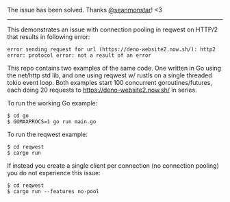 The issue has been solved. Thanks [@seanmonstar](https://github.com/seanmonstar)! <3

---

This demonstrates an issue with connection pooling in reqwest on HTTP/2 that
results in following error:

```
error sending request for url (https://deno-website2.now.sh/): http2 error: protocol error: not a result of an error
```

This repo contains two examples of the same code. One written in Go using the
net/http std lib, and one using reqwest w/ rustls on a single threaded tokio
event loop. Both examples start 100 concurrent goroutines/futures, each doing 20 requests to
https://deno-website2.now.sh/ in series.

To run the working Go example:

```
$ cd go
$ GOMAXPROCS=1 go run main.go
```

To run the reqwest example:

```
$ cd reqwest
$ cargo run
```

If instead you create a single client per connection (no connection pooling) you
do not experience this issue:

```
$ cd reqwest
$ cargo run --features no-pool
```
